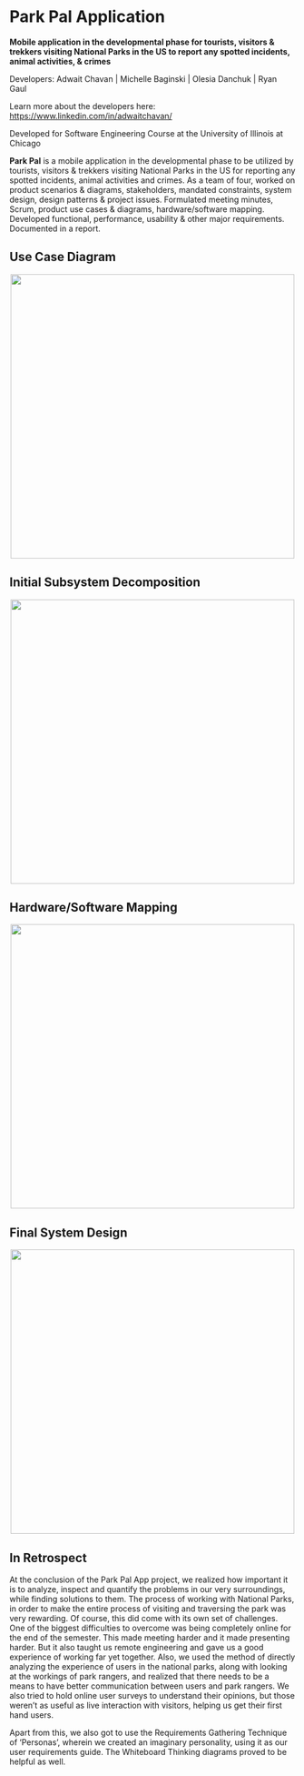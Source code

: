 # Park Pal Application
**Mobile application in the developmental phase for tourists, visitors & trekkers visiting National Parks in the US to report any spotted incidents, animal activities, & crimes**

Developers: Adwait Chavan | Michelle Baginski | Olesia Danchuk | Ryan Gaul

Learn more about the developers here: https://www.linkedin.com/in/adwaitchavan/

Developed for Software Engineering Course at the University of Illinois at Chicago

**Park Pal** is a mobile application in the developmental phase to be utilized by tourists, visitors & trekkers visiting National Parks in the US for reporting any spotted incidents, animal activities and crimes. As a team of four, worked on product scenarios & diagrams, stakeholders, mandated constraints, system design, design patterns & project issues. Formulated meeting minutes, Scrum, product use cases & diagrams, hardware/software mapping. Developed functional, performance, usability & other major requirements. Documented in a report.

## Use Case Diagram

<p align="center"><img src="https://user-images.githubusercontent.com/57969397/124070735-e95ee700-da03-11eb-9c4e-be6b1d69cbb5.png" height="500"></p>

## Initial Subsystem Decomposition

<p align="center"><img src="https://user-images.githubusercontent.com/57969397/124070923-393dae00-da04-11eb-93ce-f4e3f4fee240.jpg" height="500"></p>

## Hardware/Software Mapping

<p align="center"><img src="https://user-images.githubusercontent.com/57969397/124071569-2a0b3000-da05-11eb-90c7-beae34ef29fe.png" height="500"></p>

## Final System Design

<p align="center"><img src="https://user-images.githubusercontent.com/57969397/124071732-6ccd0800-da05-11eb-8c8f-918bba5db66c.png" height="500"></p>

## In Retrospect

At the conclusion of the Park Pal App project, we realized how important it is to analyze, inspect and quantify the problems in our very surroundings, while finding solutions to them. The process of working with National Parks, in order to make the entire process of visiting and traversing the park was very rewarding.
Of course, this did come with its own set of challenges. One of the biggest difficulties to overcome was being completely online for the end of the semester. This made meeting harder and it made presenting harder. But it also taught us remote engineering and gave us a good experience of working far yet together.
Also, we used the method of directly analyzing the experience of users in the national parks, along with looking at the workings of park rangers, and realized that there needs to be a means to have better communication between users and park rangers. We also tried to hold online user surveys to understand their opinions, but those weren’t as useful as live interaction with visitors, helping us get their first hand users.

Apart from this, we also got to use the Requirements Gathering Technique of ‘Personas’, wherein we created an imaginary personality, using it as our user requirements guide. The Whiteboard Thinking diagrams proved to be helpful as well.


